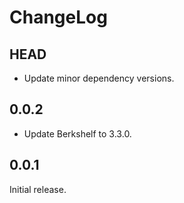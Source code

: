 # ChangeLog

## HEAD

- Update minor dependency versions.

## 0.0.2

- Update Berkshelf to 3.3.0.

## 0.0.1

Initial release.
